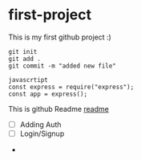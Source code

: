 # first-project
This is my first github project :)


```
git init
git add .
git commit -m "added new file"
```


``` 
javascrtipt
const express = require("express");
const app = express();
```
This is github Readme [readme](https://github.com/LordHokage/first-project/edit/main/README.md)


- [ ] Adding Auth
- [ ] Login/Signup
- 
